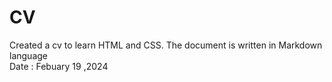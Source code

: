 # CV

Created a  cv to learn HTML  and CSS. The document is written in Markdown language 
<br>
Date : Febuary 19 ,2024